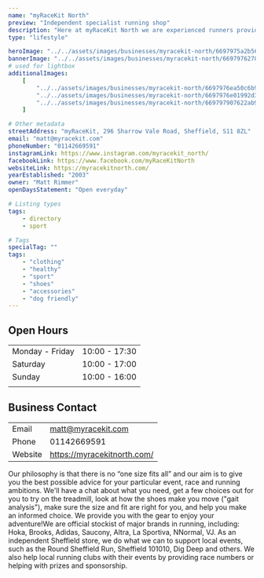 ```yaml
---
name: "myRaceKit North"
preview: "Independent specialist running shop"
description: "Here at myRaceKit North we are experienced runners providing honest advice to our customers. We provide everything you need for your day-to-day running, whether that's Couch to 5K, 10K, half marathon, marathon, ultra, training, or anything in between."
type: "lifestyle"

heroImage: "../../assets/images/businesses/myracekit-north/6697975a2b564776ebea09aa_myRacekit-thumb.jpg"
bannerImage: "../../assets/images/businesses/myracekit-north/6697976278adb68d940c09bf_1000006180---myRaceKit-North.jpg"
# used for lightbox
additionalImages:
    [
        "../../assets/images/businesses/myracekit-north/6697976ea50c6b926e11c1d0_IMG_20230213_101114_422---myRaceKit-North.jpg",
        "../../assets/images/businesses/myracekit-north/6697976e01992d31e2550a66_IMG_20240524_082821_346---myRaceKit-North.webp",
        "../../assets/images/businesses/myracekit-north/669797907622ab92a1bb18f5_20240301_095405---myRaceKit-North.jpg",
    ]

# Other metadata
streetAddress: "myRaceKit, 296 Sharrow Vale Road, Sheffield, S11 8ZL"
email: "matt@myracekit.com"
phoneNumber: "01142669591"
instagramLink: https://www.instagram.com/myracekit_north/
facebookLink: https://www.facebook.com/myRaceKitNorth
websiteLink: https://myracekitnorth.com/
yearEstablished: "2003"
owner: "Matt Rimmer"
openDaysStatement: "Open everyday"

# Listing types
tags:
    - directory
    - sport

# Tags
specialTag: ""
tags:
    - "clothing"
    - "healthy"
    - "sport"
    - "shoes"
    - "accessories"
    - "dog friendly"
---
```


## Open Hours

|                 |               |
| --------------- | ------------- |
| Monday - Friday | 10:00 - 17:30 |
| Saturday        | 10:00 - 17:00 |
| Sunday          | 10:00 - 16:00 |
|                 |               |

## Business Contact

|         |                             |
| ------- | --------------------------- |
| Email   | matt@myracekit.com          |
| Phone   | 01142669591                 |
| Website | https://myracekitnorth.com/ |

Our philosophy is that there is no “one size fits all” and our aim is to give you the best possible advice for your particular event, race and running ambitions.
We'll have a chat about what you need, get a few choices out for you to try on the treadmill, look at how the shoes make you move ("gait analysis"), make sure the size and fit are right for you, and help you make an informed choice.
We provide you with the gear to enjoy your adventure!We are official stockist of major brands in running, including: Hoka, Brooks, Adidas, Saucony, Altra, La Sportiva, NNormal, VJ.
As an independent Sheffield store, we do what we can to support local events, such as the Round Sheffield Run, Sheffield 101010, Dig Deep and others.
We also help local running clubs with their events by providing race numbers or helping with prizes and sponsorship.
